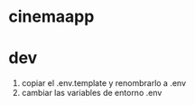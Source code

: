 # cinemaapp

# dev

1. copiar el .env.template y renombrarlo a .env
2. cambiar las variables de entorno .env
